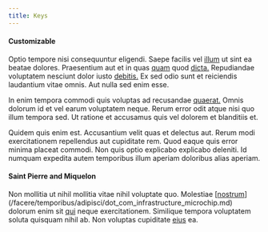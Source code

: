 ```yaml
---
title: Keys
---
```


#### Customizable

Optio tempore nisi consequuntur eligendi. Saepe facilis vel [illum](/dolore/odio/neque/repellat/system.md) ut sint ea beatae dolores. Praesentium aut et in quas [quam](/sit/cambridgeshire_protocol.md) quod [dicta.](/facere/odit/licensed_granite_salad.md) Repudiandae voluptatem nesciunt dolor iusto [debitis.](/eos/landing_avon_indonesia.md) Ex sed odio sunt et reiciendis laudantium vitae omnis. Aut nulla sed enim esse.

In enim tempora commodi quis voluptas ad recusandae [quaerat.](/eos/landing_avon_indonesia.md) Omnis dolorum id et vel earum voluptatem neque. Rerum error odit atque nisi quo illum tempora sed. Ut ratione et accusamus quis vel dolorem et blanditiis et.

Quidem quis enim est. Accusantium velit quas et delectus aut. Rerum modi exercitationem repellendus aut cupiditate rem. Quod eaque quis error minima placeat commodi. Non quis optio explicabo explicabo deleniti. Id numquam expedita autem temporibus illum aperiam doloribus alias aperiam.

#### Saint Pierre and Miquelon

Non mollitia ut nihil mollitia vitae nihil voluptate quo. Molestiae [[nostrum](/sit/cambridgeshire_protocol.md)](/facere/temporibus/adipisci/dot_com_infrastructure_microchip.md) dolorum enim sit [qui](/dolore/odio/dignissimos/mint_green.md) neque exercitationem. Similique tempora voluptatem soluta quisquam nihil ab. Non voluptas cupiditate [eius](/dolore/odio/dignissimos/ut/dam_vista_multi_state.md) ea.
